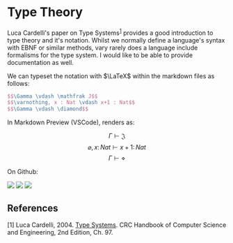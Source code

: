 # Type Theory

Luca Cardelli's paper on Type Systems<sup>[1](#1)</sup> provides a good introduction to type theory and it's notation. Whilst we normally define a language's syntax with EBNF or similar methods, vary rarely does a language include formalisms for the type system. I would like to be able to provide documentation as well.

We can typeset the notation with $\LaTeX$ within the markdown files as follows:

```latex
$$\Gamma \vdash \mathfrak J$$
$$\varnothing, x : Nat \vdash x+1 : Nat$$
$$\Gamma \vdash \diamond$$
```

In Markdown Preview (VSCode), renders as:

$$\Gamma \vdash \mathfrak J$$
$$\varnothing, x \colon Nat \vdash x+1 \colon Nat$$
$$\Gamma \vdash \diamond$$

On Github:

<img src="https://render.githubusercontent.com/render/math?math=\color{white}\Gamma \vdash \mathfrak J">
<img src="https://render.githubusercontent.com/render/math?math=\color{white}\varnothing, x : Nat \vdash x+1 : Nat">
<img src="https://render.githubusercontent.com/render/math?math=\color{white}\Gamma \vdash \diamond">

## References
<a id="1">[1]</a>
Luca Cardelli, 2004.
[Type Systems](http://lucacardelli.name/Papers/TypeSystems.pdf).
CRC Handbook of Computer Science and Engineering, 2nd Edition, Ch. 97.

